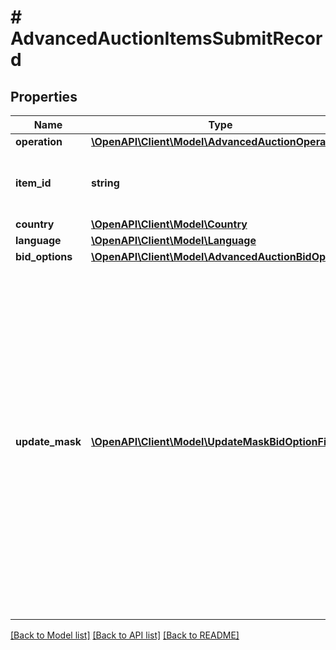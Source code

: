 # # AdvancedAuctionItemsSubmitRecord

## Properties

Name | Type | Description | Notes
------------ | ------------- | ------------- | -------------
**operation** | [**\OpenAPI\Client\Model\AdvancedAuctionOperation**](AdvancedAuctionOperation.md) |  |
**item_id** | **string** | The catalog retail item id in the merchant namespace |
**country** | [**\OpenAPI\Client\Model\Country**](Country.md) |  |
**language** | [**\OpenAPI\Client\Model\Language**](Language.md) |  |
**bid_options** | [**\OpenAPI\Client\Model\AdvancedAuctionBidOptions**](AdvancedAuctionBidOptions.md) |  |
**update_mask** | [**\OpenAPI\Client\Model\UpdateMaskBidOptionField[]**](UpdateMaskBidOptionField.md) | The list of item bid option fields to be set or updated. Fields specified in the updated mask without a value specified in the &#x60;bid_options&#x60; object in the body will be set to &#x60;null&#x60;. If an item bid option record is being created, fields not specified in the update mask will be initialized to &#x60;null&#x60;. |

[[Back to Model list]](../../README.md#models) [[Back to API list]](../../README.md#endpoints) [[Back to README]](../../README.md)
